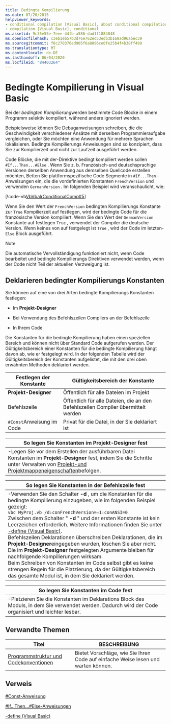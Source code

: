 ```yaml
---
title: Bedingte Kompilierung
ms.date: 07/20/2015
helpviewer_keywords:
- conditional compilation [Visual Basic], about conditional compilation
- compilation [Visual Basic], conditional
ms.assetid: 9c35e55e-7eee-44fb-a586-dad1f1884848
ms.openlocfilehash: c3eb1eb57b3d76e762ed53edb3b168ad96abec39
ms.sourcegitcommit: f8c270376ed905f6a8896ce0fe25b4f4b38ff498
ms.translationtype: MT
ms.contentlocale: de-DE
ms.lasthandoff: 06/04/2020
ms.locfileid: "84403264"
---
```

# <a name="conditional-compilation-in-visual-basic"></a>Bedingte Kompilierung in Visual Basic
Bei der *bedingten Kompilierung*werden bestimmte Code Blöcke in einem Programm selektiv kompiliert, während andere ignoriert werden.  
  
 Beispielsweise können Sie Debuganweisungen schreiben, die die Geschwindigkeit verschiedener Ansätze mit derselben Programmieraufgabe vergleichen, oder Sie möchten eine Anwendung für mehrere Sprachen lokalisieren. Bedingte Kompilierungs Anweisungen sind so konzipiert, dass Sie zur Kompilierzeit und nicht zur Laufzeit ausgeführt werden.  
  
 Code Blöcke, die mit der-Direktive bedingt kompiliert werden sollen `#If...Then...#Else` . Wenn Sie z. b. Französisch-und deutschsprachige Versionen derselben Anwendung aus demselben Quellcode erstellen möchten, Betten Sie plattformspezifische Code Segmente in `#If...Then` -Anweisungen ein, die die vordefinierten Konstanten `FrenchVersion` und verwenden `GermanVersion` . Im folgenden Beispiel wird veranschaulicht, wie:  
  
 [!code-vb[VbVbalrConditionalComp#5](~/samples/snippets/visualbasic/VS_Snippets_VBCSharp/VbVbalrConditionalComp/VB/Class1.vb#5)]  
  
 Wenn Sie den Wert der `FrenchVersion` bedingten Kompilierungs Konstante zur `True` Kompilierzeit auf festlegen, wird der bedingte Code für die französische Version kompiliert. Wenn Sie den Wert der `GermanVersion` Konstante auf festlegen `True` , verwendet der Compiler die deutsche Version. Wenn keines von auf festgelegt ist `True` , wird der Code im letzten- `Else` Block ausgeführt.  
  
> [!NOTE]
> Die automatische Vervollständigung funktioniert nicht, wenn Code bearbeitet und bedingte Kompilierungs Direktiven verwendet werden, wenn der Code nicht Teil der aktuellen Verzweigung ist.  
  
## <a name="declaring-conditional-compilation-constants"></a>Deklarieren bedingter Kompilierungs Konstanten  
 Sie können auf eine von drei Arten bedingte Kompilierungs Konstanten festlegen:  
  
- Im **Projekt-Designer**  
  
- Bei Verwendung des Befehlszeilen Compilers an der Befehlszeile  
  
- In Ihrem Code  
  
 Die Konstanten für die bedingte Kompilierung haben einen speziellen Bereich und können nicht über Standard Code aufgerufen werden. Der Gültigkeitsbereich einer Konstanten für die bedingte Kompilierung hängt davon ab, wie er festgelegt wird. In der folgenden Tabelle wird der Gültigkeitsbereich der Konstanten aufgelistet, die mit den drei oben erwähnten Methoden deklariert werden.  
  
|Festlegen der Konstante|Gültigkeitsbereich der Konstante|  
|---|---|  
|**Projekt-Designer**|Öffentlich für alle Dateien im Projekt|  
|Befehlszeile|Öffentlich für alle Dateien, die an den Befehlszeilen Compiler übermittelt werden|  
|`#Const`Anweisung im Code|Privat für die Datei, in der Sie deklariert ist|  
  
|So legen Sie Konstanten im Projekt-Designer fest|  
|---|  
|-Legen Sie vor dem Erstellen der ausführbaren Datei Konstanten im **Projekt-Designer** fest, indem Sie die Schritte unter Verwalten von [Projekt-und Projektmappeneigenschaften](/visualstudio/ide/managing-project-and-solution-properties)befolgen.|  
  
|So legen Sie Konstanten in der Befehlszeile fest|  
|---|  
|-Verwenden Sie den Schalter **-d** , um die Konstanten für die bedingte Kompilierung einzugeben, wie im folgenden Beispiel gezeigt:<br />     `vbc MyProj.vb /d:conFrenchVersion=–1:conANSI=0`<br />     Zwischen dem Schalter " **-d** " und der ersten Konstante ist kein Leerzeichen erforderlich. Weitere Informationen finden Sie unter [-define (Visual Basic)](../../reference/command-line-compiler/define.md).<br />     Befehlszeilen Deklarationen überschreiben Deklarationen, die im **Projekt-Designer**eingegeben wurden, löschen Sie aber nicht. Die im **Projekt-Designer** festgelegten Argumente bleiben für nachfolgende Kompilierungen wirksam.<br />     Beim Schreiben von Konstanten im Code selbst gibt es keine strengen Regeln für die Platzierung, da der Gültigkeitsbereich das gesamte Modul ist, in dem Sie deklariert werden.|  
  
|So legen Sie Konstanten im Code fest|  
|---|  
|-Platzieren Sie die Konstanten im Deklarations Block des Moduls, in dem Sie verwendet werden. Dadurch wird der Code organisiert und leichter lesbar.|  
  
## <a name="related-topics"></a>Verwandte Themen  
  
|Titel|BESCHREIBUNG|  
|---|---|  
|[Programmstruktur und Codekonventionen](program-structure-and-code-conventions.md)|Bietet Vorschläge, wie Sie Ihren Code auf einfache Weise lesen und warten können.|  
  
## <a name="reference"></a>Verweis  
 [#Const-Anweisung](../../language-reference/directives/const-directive.md)  
  
 [#If...Then...#Else-Anweisungen](../../language-reference/directives/if-then-else-directives.md)  
  
 [-define (Visual Basic)](../../reference/command-line-compiler/define.md)
